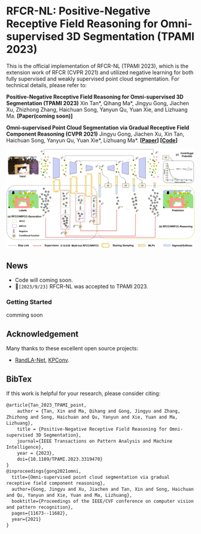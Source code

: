 # RFCR-NL: Positive-Negative Receptive Field Reasoning for Omni-supervised 3D Segmentation (TPAMI 2023)
This is the official implementation of RFCR-NL (TPAMI 2023), which is the extension work of RFCR (CVPR 2021) and utilized negative learning for both fully supervised and weakly supervised point cloud segmentation. For technical details, please refer to:

**Positive-Negative Receptive Field Reasoning for Omni-supervised 3D Segmentation (TPAMI 2023)**
Xin Tan*, Qihang Ma*, Jingyu Gong, Jiachen Xu, Zhizhong Zhang, Haichuan Song, Yanyun Qu, Yuan Xie, and Lizhuang Ma.
**[Paper(coming soon)]**

**Omni-supervised Point Cloud Segmentation via Gradual Receptive Field Component Reasoning (CVPR 2021)**
Jingyu Gong, Jiachen Xu, Xin Tan, Haichuan Song, Yanyun Qu, Yuan Xie*, Lizhuang Ma*.
**[[Paper](https://arxiv.org/pdf/2105.10203.pdf)] [[Code](https://github.com/azuki-miho/RFCR)]**

![RFCR Framework](./figs/rfcrnl_framework.jpg)

## News
- Code will coming soon.
- :star2:`[2023/9/23]` RFCR-NL was accepted to TPAMI 2023.
  
### Getting Started

comming soon

## Acknowledgement

Many thanks to these excellent open source projects:
- [RandLA-Net](https://github.com/QingyongHu/RandLA-Net/), [KPConv](https://github.com/HuguesTHOMAS/KPConv).


## BibTex
If this work is helpful for your research, please consider citing:
```
@article{Tan_2023_TPAMI_point,
    author = {Tan, Xin and Ma, Qihang and Gong, Jingyu and Zhang, Zhizhong and Song, Haichuan and Qu, Yanyun and Xie, Yuan and Ma, Lizhuang},
    title = {Positive-Negative Receptive Field Reasoning for Omni-supervised 3D Segmentation},
    journal={IEEE Transactions on Pattern Analysis and Machine Intelligence},
    year = {2023},
    doi={10.1109/TPAMI.2023.3319470}
}
@inproceedings{gong2021omni,
  title={Omni-supervised point cloud segmentation via gradual receptive field component reasoning},
  author={Gong, Jingyu and Xu, Jiachen and Tan, Xin and Song, Haichuan and Qu, Yanyun and Xie, Yuan and Ma, Lizhuang},
  booktitle={Proceedings of the IEEE/CVF conference on computer vision and pattern recognition},
  pages={11673--11682},
  year={2021}
}
```